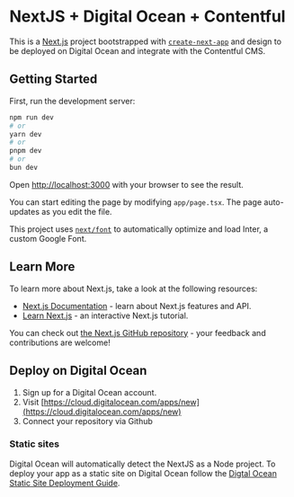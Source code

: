 # NextJS + Digital Ocean + Contentful

This is a [Next.js](https://nextjs.org/) project bootstrapped with [`create-next-app`](https://github.com/vercel/next.js/tree/canary/packages/create-next-app) and design to be deployed on Digital Ocean and integrate with the Contentful CMS.

## Getting Started

First, run the development server:

```bash
npm run dev
# or
yarn dev
# or
pnpm dev
# or
bun dev
```

Open [http://localhost:3000](http://localhost:3000) with your browser to see the result.

You can start editing the page by modifying `app/page.tsx`. The page auto-updates as you edit the file.

This project uses [`next/font`](https://nextjs.org/docs/basic-features/font-optimization) to automatically optimize and load Inter, a custom Google Font.

## Learn More

To learn more about Next.js, take a look at the following resources:

- [Next.js Documentation](https://nextjs.org/docs) - learn about Next.js features and API.
- [Learn Next.js](https://nextjs.org/learn) - an interactive Next.js tutorial.

You can check out [the Next.js GitHub repository](https://github.com/vercel/next.js/) - your feedback and contributions are welcome!

## Deploy on Digital Ocean

1. Sign up for a Digital Ocean account.
2. Visit [https://cloud.digitalocean.com/apps/new](https://cloud.digitalocean.com/apps/new)
3. Connect your repository via Github

### Static sites

Digital Ocean will automatically detect the NextJS as a Node project. To deploy your app as a static site on Digital Ocean follow the [Digtal Ocean Static Site Deployment Guide](/documentation/DO_STATIC_DEPLOYS.md).
